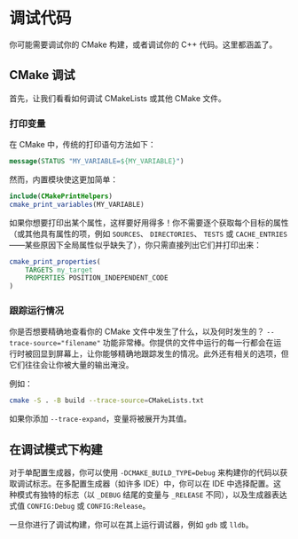 # 调试代码

你可能需要调试你的 CMake 构建，或者调试你的 C++ 代码。这里都涵盖了。

## CMake 调试

首先，让我们看看如何调试 CMakeLists 或其他 CMake 文件。

### 打印变量

在 CMake 中，传统的打印语句方法如下：

```cmake
message(STATUS "MY_VARIABLE=${MY_VARIABLE}")
```

然而，内置模块使这更加简单：

```cmake
include(CMakePrintHelpers)
cmake_print_variables(MY_VARIABLE)
```

如果你想要打印出某个属性，这样要好用得多！你不需要逐个获取每个目标的属性（或其他具有属性的项，例如 `SOURCES`、 `DIRECTORIES`、 `TESTS` 或 `CACHE_ENTRIES` ——某些原因下全局属性似乎缺失了），你只需直接列出它们并打印出来：

```cmake
cmake_print_properties(
    TARGETS my_target
    PROPERTIES POSITION_INDEPENDENT_CODE
)
```

### 跟踪运行情况

你是否想要精确地查看你的 CMake 文件中发生了什么，以及何时发生的？ `--trace-source="filename"` 功能非常棒。你提供的文件中运行的每一行都会在运行时被回显到屏幕上，让你能够精确地跟踪发生的情况。此外还有相关的选项，但它们往往会让你被大量的输出淹没。

例如：

```bash
cmake -S . -B build --trace-source=CMakeLists.txt
```

如果你添加 `--trace-expand`，变量将被展开为其值。

## 在调试模式下构建

对于单配置生成器，你可以使用 `-DCMAKE_BUILD_TYPE=Debug` 来构建你的代码以获取调试标志。在多配置生成器（如许多 IDE）中，你可以在 IDE 中选择配置。这种模式有独特的标志（以 `_DEBUG` 结尾的变量与 `_RELEASE` 不同），以及生成器表达式值 `CONFIG:Debug` 或 `CONFIG:Release`。

一旦你进行了调试构建，你可以在其上运行调试器，例如 `gdb` 或 `lldb`。